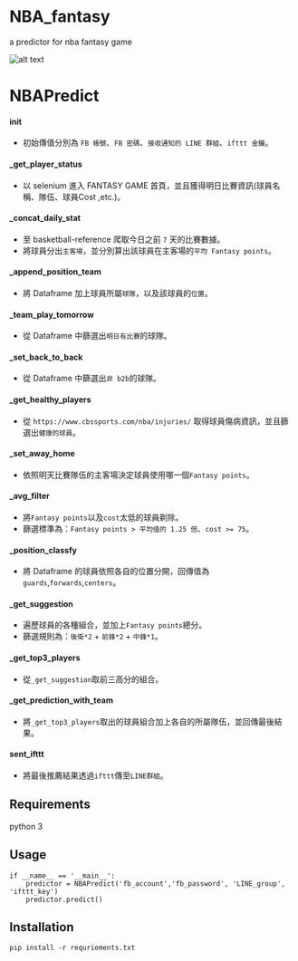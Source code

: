 # NBA_fantasy
a predictor for nba fantasy game

![alt text](https://miro.medium.com/max/540/1*TshXyGsehhGvZXQ9cGNzNQ.jpeg)

# NBAPredict
#### __init__
* 初始傳值分別為 `FB 帳號`、`FB 密碼`、`接收通知的 LINE 群組`、`ifttt 金鑰`。
#### _get_player_status
* 以 selenium 進入 FANTASY GAME 首頁，並且獲得明日比賽資訊(球員名稱、隊伍、球員Cost ,etc.)。
#### _concat_daily_stat
* 至 basketball-reference 爬取今日之前 `7` 天的比賽數據。
* 將球員分出`主客場`，並分別算出該球員在主客場的`平均 Fantasy points`。
#### _append_position_team
* 將 Dataframe 加上球員所屬`球隊`，以及該球員的`位置`。
#### _team_play_tomorrow
* 從 Dataframe 中篩選出`明日有比賽`的球隊。
#### _set_back_to_back
* 從 Dataframe 中篩選出`非 b2b`的球隊。
#### _get_healthy_players
* 從 `https://www.cbssports.com/nba/injuries/` 取得球員傷病資訊，並且篩選出`健康的球員`。
#### _set_away_home
* 依照明天比賽隊伍的主客場決定球員使用哪一個`Fantasy points`。
#### _avg_filter
* 將`Fantasy points`以及`cost`太低的球員剃除。
* 篩選標準為：`Fantasy points > 平均值的 1.25 倍`、`cost >= 75`。
#### _position_classfy
* 將 Dataframe 的球員依照各自的位置分開，回傳值為`guards`,`forwards`,`centers`。
#### _get_suggestion
* 遍歷球員的各種組合，並加上`Fantasy points`總分。
* 篩選規則為：`後衛*2` + `前鋒*2` + `中鋒*1`。
#### _get_top3_players
* 從`_get_suggestion`取前三高分的組合。
#### _get_prediction_with_team
* 將`_get_top3_players`取出的球員組合加上各自的所屬隊伍，並回傳最後結果。
#### sent_ifttt
* 將最後推薦結果透過`ifttt`傳至`LINE群組`。

## Requirements
python 3

## Usage

```
if __name__ == '__main__':
    predictor = NBAPredict('fb_account','fb_password', 'LINE_group', 'ifttt_key')
    predictor.predict()

```

## Installation
`pip install -r requriements.txt`
